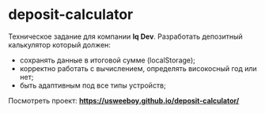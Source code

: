 # deposit-calculator

Техническое задание для компании **Iq Dev**. Разработать депозитный калькулятор который должен: 
- сохранять данные в итоговой сумме (localStorage);
- корректно работать с вычислением, определять високосный год или нет;
- быть адаптивным под все типы устройств;

Посмотреть проект:
**https://usweeboy.github.io/deposit-calculator/**
